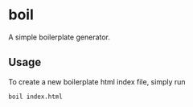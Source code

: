 boil
====

A simple boilerplate generator.

Usage
-----

To create a new boilerplate html index file, simply run

```
boil index.html
```
